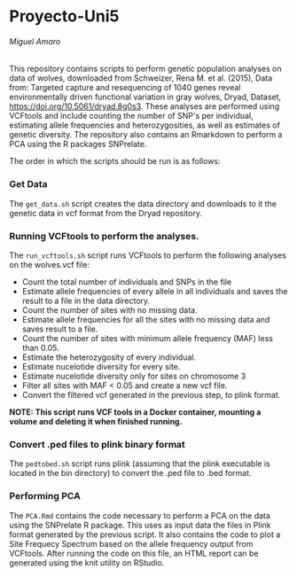# Proyecto-Uni5
###### Miguel Amaro

This repository contains scripts to perform genetic population analyses on data of wolves, downloaded from Schweizer, Rena M. et al. (2015), Data from: Targeted capture and resequencing of 1040 genes reveal environmentally driven functional variation in gray wolves, Dryad, Dataset, https://doi.org/10.5061/dryad.8g0s3. These analyses are performed using VCFtools and include counting the number of SNP's per individual, estimating allele frequencies and heterozygosities, as well as estimates of genetic diversity. The repository also contains an Rmarkdown to perform a PCA using the R packages SNPrelate.

The order in which the scripts should be run is as follows:

### Get Data
The `get_data.sh` script creates the data directory and downloads to it the genetic data in vcf format from the Dryad repository.

### Running VCFtools to perform the analyses.
The `run_vcftools.sh` script runs VCFtools to perform the following analyses on the wolves.vcf file:
  * Count the total number of individuals and SNPs in the file
  * Estimate allele frequencies of every allele in all individuals and saves the result to a file in the data directory.
  * Count the number of sites with no missing data.
  * Estimate allele frequencies for all the sites with no missing data and saves result to a file.
  * Count the number of sites with minimum allele frequency (MAF) less than 0.05.
  * Estimate the heterozygosity of every individual.
  * Estimate nucelotide diversity for every site.
  * Estimate nucelotide diversity only for sites on chromosome 3
  * Filter all sites with MAF < 0.05 and create a new vcf file.
  * Convert the filtered vcf generated in the previous step, to plink format.

**NOTE: This script runs VCF tools in a Docker container, mounting a volume and deleting it when finished running.**

### Convert .ped files to plink binary format
The `pedtobed.sh` script runs plink (assuming that the plink executable is located in the bin directory) to convert the .ped file to .bed format.

### Performing PCA
The `PCA.Rmd` contains the code necessary to perform a PCA on the data using the SNPrelate R package. This uses as input data the files in Plink format generated by the previous script.
It also contains the code to plot a Site Frequecy Spectrum based on the allele frequency output from VCFtools.
After running the code on this file, an HTML report can be generated using the knit utility on RStudio.
